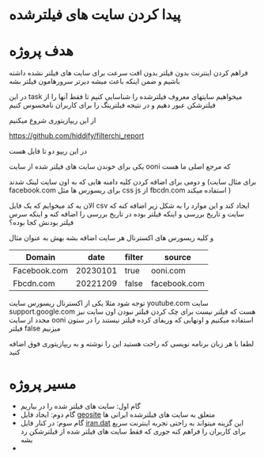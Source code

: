 
# پیدا کردن سایت های فیلترشده


# هدف پروژه
فراهم کردن اینترنت بدون فیلتر بدون افت سرعت برای سایت های فیلتر نشده داشته باشیم
و 
ضمن اینکه باعث میشه دیرتر سرورهامون فیلتر بشه


در این task میخواهیم سایتهای معروف فیلترشده را شناسایی کنیم تا فقط آنها را از فیلترشکن عبور دهیم و در نتیجه فیلترینگ را برای کاربران نامحسوس کنیم





از این ریپازیتوری شروع میکنیم

https://github.com/hiddify/filterchi_report



در این ریپو‌ دو تا فایل هست



یکی برای خوندن سایت های فیلتر شده از سایت ooni که مرجع اصلی ما هست

و دومی برای اضافه کردن کلیه دامنه هایی که به اون سایت لینک شدند (برای مثال سایت facebook.com برای ریسورس ها مثل css js از fbcdn.com استفاده میکند )



الان یه کد میخوایم که یک فایل csv ایجاد کند و این موارد را به شکل زیر اضافه کنه که سایت و تاریخ بررسی و اینکه فیلتر بوده در تاریخ بررسی را اضافه کنه و اینکه سرس فیلتر بودنش کجا بوده؟

و  کلیه ریسورس های اکسترنال هر سایت اضافه بشه بهش به عنوان مثال

|Domain         |  date   |   filter   |   source|
|--|--|--|--|
|Facebook.com  |  20230101 | true |ooni.com|
|Fbcdn.com   |  20221209  |  false  |facebook.com|



توجه شود مثلا یکی از اکسترنال ریسورس سایت youtube.com سایت support.google.com هست که فیلتر نیست برای چک کردن فیلتر نبودن اون سایت نیز مجدد از سایت ooni استفاده میکنیم و اونهایی که وریفای کرده فیلتر نیستند را در ستون فیلتر false میزنیم





لطفا با هر زبان برنامه نویسی که راحت هستید این را نوشته و به ریپازیتوری فوق اضافه‌ کنید




# مسیر پروژه
- گام اول:  سایت های فیلتر شده را در بیاریم 
- گام دوم: ایجاد فایل [geosite](https://github.com/v2fly/domain-list-community/) متعلق به سایت های 
فیلترشده ایرانی ها
- گام سوم: در کنار فایل [iran.dat](https://github.com/bootmortis/iran-hosted-domains) این گزینه میتواند به راحتی تجربه اینترنت سریع برای کاربران را فراهم کنه جوری که فقط سایت های فیلتر شده از فیلترشکن رد بشه
- 
